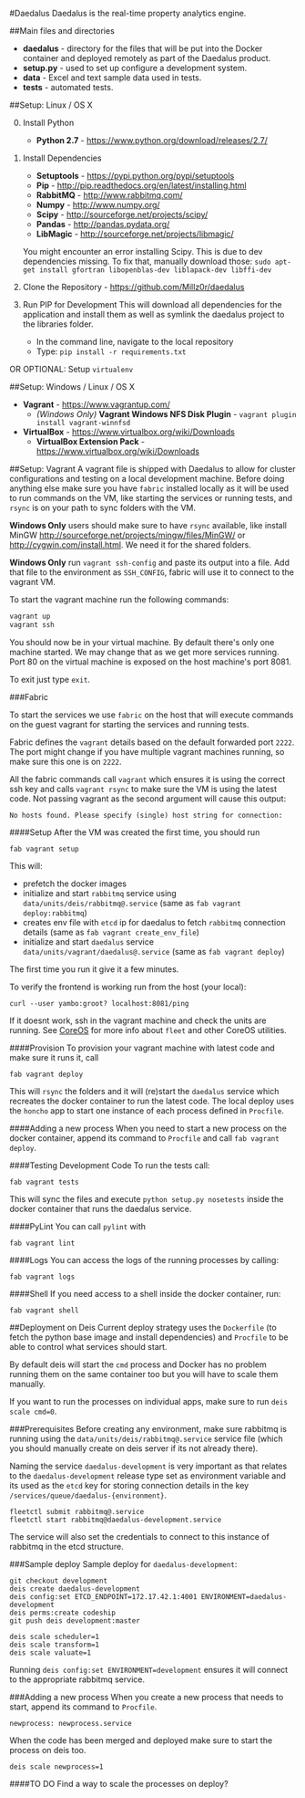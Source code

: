 #Daedalus
Daedalus is the real-time property analytics engine.

##Main files and directories

* **daedalus** - directory for the files that will be put into the Docker container and deployed remotely as part of the Daedalus product.
* **setup.py** - used to set up configure a development system.
* **data** - Excel and text sample data used in tests.
* **tests** - automated tests.

##Setup: Linux / OS X

0. Install Python
    * **Python 2.7** - https://www.python.org/download/releases/2.7/

1. Install Dependencies
    * **Setuptools** - https://pypi.python.org/pypi/setuptools
    * **Pip** - http://pip.readthedocs.org/en/latest/installing.html
    * **RabbitMQ** - http://www.rabbitmq.com/
    * **Numpy** - http://www.numpy.org/
    * **Scipy** - http://sourceforge.net/projects/scipy/
    * **Pandas** - http://pandas.pydata.org/
    * **LibMagic** - http://sourceforge.net/projects/libmagic/

    You might encounter an error installing Scipy. This is due to dev dependencies missing. To fix that, manually download those:
    `sudo apt-get install gfortran libopenblas-dev liblapack-dev libffi-dev`

2. Clone the Repository - https://github.com/Millz0r/daedalus

3. Run PIP for Development
This will download all dependencies for the application and install them as well as symlink the daedalus project to the libraries folder.
    * In the command line, navigate to the local repository
    * Type: `pip install -r requirements.txt`

OR OPTIONAL: Setup `virtualenv`

##Setup: Windows / Linux / OS X

* **Vagrant** - https://www.vagrantup.com/
    * _(Windows Only)_ **Vagrant Windows NFS Disk Plugin** - `vagrant plugin install vagrant-winnfsd`
* **VirtualBox** - https://www.virtualbox.org/wiki/Downloads
    * **VirtualBox Extension Pack** - https://www.virtualbox.org/wiki/Downloads

##Setup: Vagrant
A vagrant file is shipped with Daedalus to allow for cluster configurations and testing on a local development machine.
Before doing anything else make sure you have `fabric` installed locally as it will be used to run commands on the VM, like starting the services or running tests, and `rsync` is on your path to sync folders with the VM.


**Windows Only** users should make sure to have `rsync` available, like install MinGW http://sourceforge.net/projects/mingw/files/MinGW/ or http://cygwin.com/install.html. We need it for the shared folders.

**Windows Only** run `vagrant ssh-config` and paste its output into a file. Add that file to the environment as `SSH_CONFIG`, fabric will use it to connect to the vagrant VM.

To start the vagrant machine run the following commands:

```sh
vagrant up
vagrant ssh
```

You should now be in your virtual machine. By default there's only one machine started. We may change that as we get more services running. Port 80 on the virtual machine is exposed on the host machine's port 8081.

To exit just type `exit`.

###Fabric

To start the services we use `fabric` on the host that will execute commands on the guest vagrant for starting the services and running tests.

Fabric defines the `vagrant` details based on the default forwarded port `2222`. The port might change if you have multiple vagrant machines running, so make sure this one is on `2222`.

All the fabric commands call `vagrant` which ensures it is using the correct ssh key and calls `vagrant rsync` to make sure the VM is using the latest code. Not passing vagrant as the second argument will cause this output:

`No hosts found. Please specify (single) host string for connection: `

####Setup
After the VM was created the first time, you should run 

`fab vagrant setup`

This will:

* prefetch the docker images 
* initialize and start `rabbitmq` service using `data/units/deis/rabbitmq@.service` (same as `fab vagrant deploy:rabbitmq`)
* creates env file with `etcd` ip for daedalus to fetch `rabbitmq` connection details (same as `fab vagrant create_env_file`)
* initialize and start `daedalus` service `data/units/vagrant/daedalus@.service` (same as `fab vagrant deploy`)

The first time you run it give it a few minutes.

To verify the frontend is working run from the host (your local):

`curl --user yambo:groot? localhost:8081/ping`

If it doesnt work, ssh in the vagrant machine and check the units are running. See [CoreOS](https://coreos.com) for more info about `fleet` and other CoreOS utilities.

####Provision
To provision your vagrant machine with latest code and make sure it runs it, call

`fab vagrant deploy`

This will `rsync` the folders and it will (re)start the `daedalus` service which recreates the docker container to run the latest code. The local deploy uses the `honcho` app to start one instance of each process defined in `Procfile`.

####Adding a new process
When you need to start a new process on the docker container, append its command to `Procfile` and call `fab vagrant deploy`.

####Testing Development Code
To run the tests call:

`fab vagrant tests`

This will sync the files and execute `python setup.py nosetests` inside the docker container that runs the daedalus service.

####PyLint
You can call `pylint` with

`fab vagrant lint`

####Logs
You can access the logs of the running processes by calling:

`fab vagrant logs`

####Shell
If you need access to a shell inside the docker container, run:

`fab vagrant shell`

##Deployment on Deis
Current deploy strategy uses the `Dockerfile` (to fetch the python base image and install dependencies) and `Procfile` to be able to control what services should start.

By default deis will start the `cmd` process and Docker has no problem running them on the same container too but you will have to scale them manually.

If you want to run the processes on individual apps, make sure to run `deis scale cmd=0`.

###Prerequisites
Before creating any environment, make sure rabbitmq is running using the `data/units/deis/rabbitmq@.service` service file (which you should manually create on deis server if its not already there).

Naming the service `daedalus-development` is very important as that relates to the `daedalus-development` release type set as environment variable and its used as the `etcd` key for storing connection details in the key `/services/queue/daedalus-{environment}`.

```
fleetctl submit rabbitmq@.service
fleetctl start rabbitmq@daedalus-development.service
```

The service will also set the credentials to connect to this instance of rabbitmq in the etcd structure.

###Sample deploy
Sample deploy for `daedalus-development`:

```
git checkout development
deis create daedalus-development
deis config:set ETCD_ENDPOINT=172.17.42.1:4001 ENVIRONMENT=daedalus-development
deis perms:create codeship
git push deis development:master

deis scale scheduler=1
deis scale transform=1
deis scale valuate=1
```

Running `deis config:set ENVIRONMENT=development` ensures it will connect to the appropriate rabbitmq service.


###Adding a new process
When you create a new process that needs to start, append its command to `Procfile`.

`newprocess: newprocess.service`

When the code has been merged and deployed make sure to start the process on deis too.

`deis scale newprocess=1`

####TO DO
Find a way to scale the processes on deploy?
